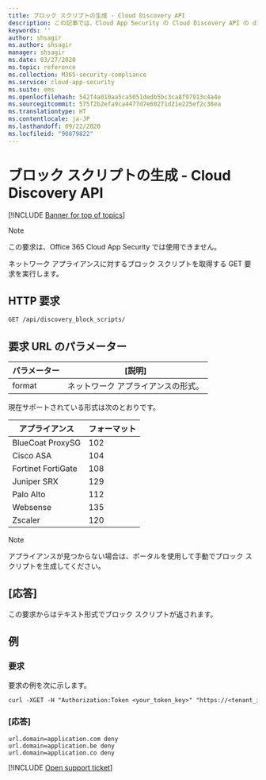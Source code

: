 ```yaml
---
title: ブロック スクリプトの生成 - Cloud Discovery API
description: この記事では、Cloud App Security の Cloud Discovery API の discovery_block_scripts 要求について説明します。
keywords: ''
author: shsagir
ms.author: shsagir
manager: shsagir
ms.date: 03/27/2020
ms.topic: reference
ms.collection: M365-security-compliance
ms.service: cloud-app-security
ms.suite: ems
ms.openlocfilehash: 542f4a010aa5ca5051dedb5bc3ca8f97913c4a4e
ms.sourcegitcommit: 575f2b2efa9ca4477d7e60271d21e225ef2c38ea
ms.translationtype: HT
ms.contentlocale: ja-JP
ms.lasthandoff: 09/22/2020
ms.locfileid: "90879822"
---
```

# <a name="generate-block-script---cloud-discovery-api"></a>ブロック スクリプトの生成 - Cloud Discovery API

[!INCLUDE [Banner for top of topics](includes/banner.md)]

> [!NOTE]
> この要求は、Office 365 Cloud App Security では使用できません。

ネットワーク アプライアンスに対するブロック スクリプトを取得する GET 要求を実行します。

## <a name="http-request"></a>HTTP 要求

```rest
GET /api/discovery_block_scripts/
```

## <a name="request-url-parameters"></a>要求 URL のパラメーター

| パラメーター | [説明] |
| --- | --- |
| format | ネットワーク アプライアンスの形式。 |

現在サポートされている形式は次のとおりです。

| アプライアンス | フォーマット |
| --- | --- |
| BlueCoat ProxySG | 102 |
| Cisco ASA | 104 |
| Fortinet FortiGate | 108 |
| Juniper SRX | 129 |
| Palo Alto | 112 |
| Websense | 135 |
| Zscaler | 120 |

> [!NOTE]
> アプライアンスが見つからない場合は、ポータルを使用して手動でブロック スクリプトを生成してください。

## <a name="response"></a>[応答]

この要求からはテキスト形式でブロック スクリプトが返されます。

## <a name="example"></a>例

### <a name="request"></a>要求

要求の例を次に示します。

```rest
curl -XGET -H "Authorization:Token <your_token_key>" "https://<tenant_id>.<tenant_region>.contoso.com/api/discovery_block_scripts/?format=102&type=banned"
```

### <a name="response"></a>[応答]

```text
url.domain=application.com deny
url.domain=application.be deny
url.domain=application.co deny
```

[!INCLUDE [Open support ticket](includes/support.md)]
